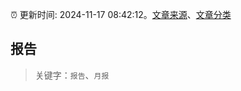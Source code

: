 :alarm_clock: 更新时间: 2024-11-17 08:42:12。[文章来源](/README.md)、[文章分类](/TAGS.md)

## 报告


> 关键字：`报告`、`月报`



